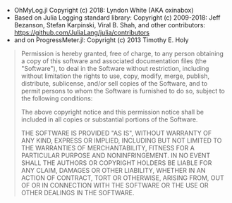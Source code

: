  - OhMyLog.jl Copyright (c) 2018: Lyndon White (AKA oxinabox)
 - Based on Julia Logging standard library: Copyright (c) 2009-2018: Jeff Bezanson, Stefan Karpinski, Viral B. Shah, and other contributors: https://github.com/JuliaLang/julia/contributors
 - and on ProgressMeter.jl: Copyright (c) 2013 Timothy E. Holy



> Permission is hereby granted, free of charge, to any person obtaining
> a copy of this software and associated documentation files (the
> "Software"), to deal in the Software without restriction, including
> without limitation the rights to use, copy, modify, merge, publish,
> distribute, sublicense, and/or sell copies of the Software, and to
> permit persons to whom the Software is furnished to do so, subject to
> the following conditions:
>
> The above copyright notice and this permission notice shall be
> included in all copies or substantial portions of the Software.
>
> THE SOFTWARE IS PROVIDED "AS IS", WITHOUT WARRANTY OF ANY KIND,
> EXPRESS OR IMPLIED, INCLUDING BUT NOT LIMITED TO THE WARRANTIES OF
> MERCHANTABILITY, FITNESS FOR A PARTICULAR PURPOSE AND
> NONINFRINGEMENT. IN NO EVENT SHALL THE AUTHORS OR COPYRIGHT HOLDERS BE
> LIABLE FOR ANY CLAIM, DAMAGES OR OTHER LIABILITY, WHETHER IN AN ACTION
> OF CONTRACT, TORT OR OTHERWISE, ARISING FROM, OUT OF OR IN CONNECTION
> WITH THE SOFTWARE OR THE USE OR OTHER DEALINGS IN THE SOFTWARE.
